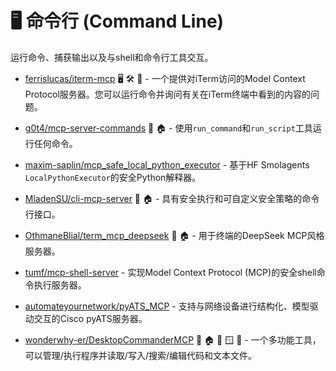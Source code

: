 # 🖥️ 命令行 (Command Line)

运行命令、捕获输出以及与shell和命令行工具交互。

- [ferrislucas/iterm-mcp](https://github.com/ferrislucas/iterm-mcp) 🖥️ 🛠️ 💬 - 一个提供对iTerm访问的Model Context Protocol服务器。您可以运行命令并询问有关在iTerm终端中看到的内容的问题。

- [g0t4/mcp-server-commands](https://github.com/g0t4/mcp-server-commands) 📇 🏠 - 使用`run_command`和`run_script`工具运行任何命令。

- [maxim-saplin/mcp_safe_local_python_executor](https://github.com/maxim-saplin/mcp_safe_local_python_executor) - 基于HF Smolagents `LocalPythonExecutor`的安全Python解释器。

- [MladenSU/cli-mcp-server](https://github.com/MladenSU/cli-mcp-server) 🐍 🏠 - 具有安全执行和可自定义安全策略的命令行接口。

- [OthmaneBlial/term_mcp_deepseek](https://github.com/OthmaneBlial/term_mcp_deepseek) 🐍 🏠 - 用于终端的DeepSeek MCP风格服务器。

- [tumf/mcp-shell-server](https://github.com/tumf/mcp-shell-server) - 实现Model Context Protocol (MCP)的安全shell命令执行服务器。

- [automateyournetwork/pyATS_MCP](https://github.com/automateyournetwork/pyATS_MCP) - 支持与网络设备进行结构化、模型驱动交互的Cisco pyATS服务器。

- [wonderwhy-er/DesktopCommanderMCP](https://github.com/wonderwhy-er/DesktopCommanderMCP) 📇 🏠 🍎 🪟 🐧 - 一个多功能工具，可以管理/执行程序并读取/写入/搜索/编辑代码和文本文件。 